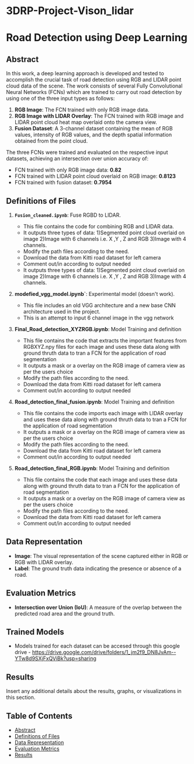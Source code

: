 # 3DRP-Project-Vison_lidar

# Road Detection using Deep Learning

## Abstract

In this work, a deep learning approach is developed and tested to accomplish the crucial task of road detection using RGB and LIDAR point cloud data of the scene. The work consists of several Fully Convolutional Neural Networks (FCNs) which are trained to carry out road detection by using one of the three input types as follows:

1. **RGB Image**: The FCN trained with only RGB image data.
2. **RGB Image with LIDAR Overlay**: The FCN trained with RGB image and LIDAR point cloud heat map overlaid onto the camera view.
3. **Fusion Dataset**: A 3-channel dataset containing the mean of RGB values, intensity of RGB values, and the depth spatial information obtained from the point cloud.

The three FCNs were trained and evaluated on the respective input datasets, achieving an intersection over union accuracy of:

- FCN trained with only RGB image data: **0.82**
- FCN trained with LIDAR point cloud overlaid on RGB image: **0.8123**
- FCN trained with fusion dataset: **0.7954**

## Definitions of Files

1. **`Fusion_cleaned.ipynb`**: Fuse RGBD to LIDAR.
    - This file contains the code for combining RGB and LIDAR data.
    - It outputs three types of data:
      1)Segmented point cloud overlaid on image
        2)Image with 6 channels i.e. X ,Y , Z and RGB
        3)Image with 4 channels.
    - Modify the path files according to the need.
    - Download the data from Kitti road dataset for left camera
    - Comment out/in according to output needed 
    - It outputs three types of data: 
        1)Segmented point cloud overlaid on image
        2)Image with 6 channels i.e. X ,Y , Z and RGB
        3)Image with 4 channels.      

2. **modefied_vgg_model.ipynb`**: Experimental model (doesn't work).
    - This file includes an old VGG architecture and a new base CNN architecture used in the project.
    - This is an attempt to input 6 channel image in the vgg network
  
3. **Final_Road_detection_XYZRGB.ipynb**: Model Training and definition
   - This file contains the code that extracts the important features from RGBXYZ.npy files for each image and uses these data along with ground thruth data to tran a FCN for the application of road segmentation
   - It outputs a mask or a overlay on the RGB image of camera view as per the users choice
   - Modify the path files according to the need.
   - Download the data from Kitti road dataset for left camera
   - Comment out/in according to output needed
     
4. **Road_detection_final_fusion.ipynb**: Model Training and definition
   - This file contains the code imports each image with LIDAR overlay and uses these data along with ground thruth data to tran a FCN for the application of road segmentation
   - It outputs a mask or a overlay on the RGB image of camera view as per the users choice
   - Modify the path files according to the need.
   - Download the data from Kitti road dataset for left camera
   - Comment out/in according to output needed

5. **Road_detection_final_RGB.ipynb**: Model Training and definition
   - This file contains the code that each image and uses these data along with ground thruth data to tran a FCN for the application of road segmentation
   - It outputs a mask or a overlay on the RGB image of camera view as per the users choice
   - Modify the path files according to the need.
   - Download the data from Kitti road dataset for left camera
   - Comment out/in according to output needed 

## Data Representation

- **Image**: The visual representation of the scene captured either in RGB or RGB with LIDAR overlay.
- **Label**: The ground truth data indicating the presence or absence of a road.

## Evaluation Metrics

- **Intersection over Union (IoU)**: A measure of the overlap between the predicted road area and the ground truth.

## Trained Models
- Models trained for each dataset can be accesed through this google drive - https://drive.google.com/drive/folders/1_jm2f9_DN8JvAm--YTw8d9SXjFxQViBk?usp=sharing

## Results

Insert any additional details about the results, graphs, or visualizations in this section.

## Table of Contents

- [Abstract](#abstract)
- [Definitions of Files](#definitions-of-files)
- [Data Representation](#data-representation)
- [Evaluation Metrics](#evaluation-metrics)
- [Results](#results)

